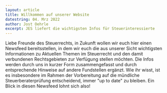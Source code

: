 ```yaml
---
layout: article
title: Willkommen auf unserer Website
datestring: 04. Mrz 2022
author: Jost Oehrle
excerpt: JES liefert die wichtigsten Infos für Steuerinteressierte
---
```


Liebe Freunde des Steuerrechts, in Zukunft wollen wir euch hier einen Newsfeed bereitsstellen, in dem wir euch die aus unserer Sicht wichtigsten Informationen zu Aktuellen Themen im Steuerrecht und den damit verbundenen Rechtsgebieten zur Verfügung stellen möchten. Die Infos werden durch uns in kurzer Form zusammengefasst und durch entsprechende Hinweise auf andere Fundstellen ergänzt. Wie ihr wisst, ist es insbesondere im Rahmen der Vorbereitung auf die mündliche Steuerberaterprüfung entscheidend, immer "up to date" zu bleiben. Ein Blick in diesen Newsfeed lohnt sich also!
